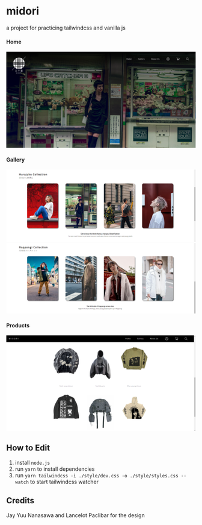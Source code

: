 # midori

a project for practicing tailwindcss and vanilla js

#### Home

![image](./images/home.png)

#### Gallery

![image](./images/gallery.png)
![image](./images/gallery2.png)

#### Products

![image](./images/products.png)

## How to Edit

1. install `node.js`
2. run `yarn` to install dependencies
3. run `yarn tailwindcss -i ./style/dev.css -o ./style/styles.css --watch` to start tailwindcss watcher

## Credits
Jay Yuu Nanasawa and Lancelot Paclibar for the design 

